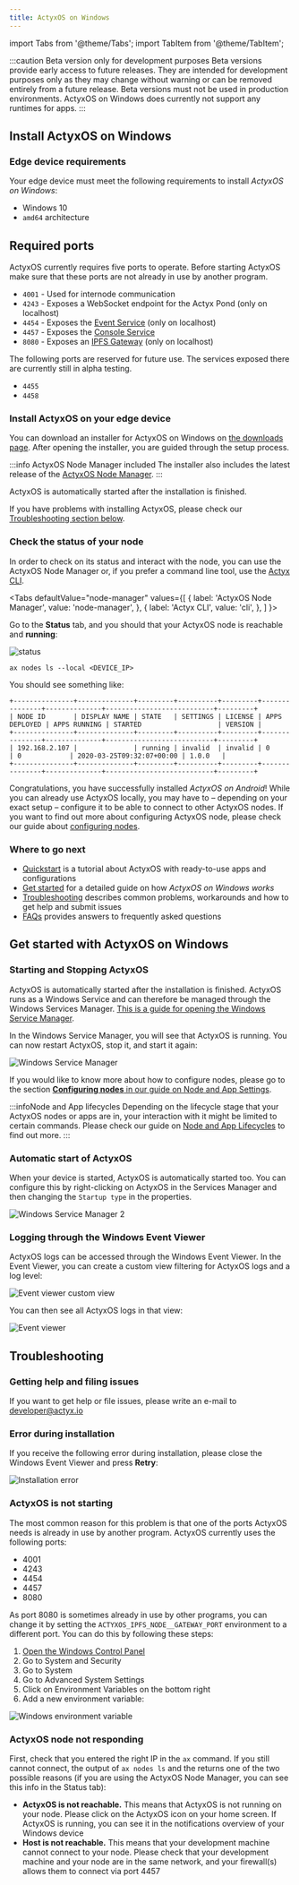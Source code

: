 ```yaml
---
title: ActyxOS on Windows
---
```


import Tabs from '@theme/Tabs';
import TabItem from '@theme/TabItem';

:::caution Beta version only for development purposes
Beta versions provide early access to future releases. They are intended for development purposes only as they may change without warning or can be removed entirely from a future release. Beta versions must not be used in production environments. ActyxOS on Windows does currently not support any runtimes for apps.
:::

## Install ActyxOS on Windows

### Edge device requirements

Your edge device must meet the following requirements to install <em>ActyxOS on Windows</em>:

- Windows 10
- `amd64` architecture

## Required ports

ActyxOS currently requires five ports to operate.
Before starting ActyxOS make sure that these ports are not already in use by another program.

- `4001` - Used for internode communication
- `4243` - Exposes a WebSocket endpoint for the Actyx Pond (only on localhost)
- `4454` - Exposes the [Event Service](/os/api/event-service.md) (only on localhost)
- `4457` - Exposes the [Console Service](/os/api/console-service.md)
- `8080` - Exposes an [IPFS Gateway](https://docs.ipfs.io/concepts/ipfs-gateway/) (only on localhost)

The following ports are reserved for future use.
The services exposed there are currently still in alpha testing.

- `4455`
- `4458`

### Install ActyxOS on your edge device

You can download an installer for ActyxOS on Windows on [the downloads page](https://downloads.actyx.com/). After opening the installer, you are guided through the setup process.

:::info ActyxOS Node Manager included
The installer also includes the latest release of the [ActyxOS Node Manager](../../node-manager/overview.md).
:::

ActyxOS is automatically started after the installation is finished.

If you have problems with installing ActyxOS, please check our [Troubleshooting section below](#troubleshooting).

### Check the status of your node

In order to check on its status and interact with the node, you can use the ActyxOS Node Manager or, if you prefer a command line tool, use the [Actyx CLI](../../cli/getting-started.md).

<Tabs
  defaultValue="node-manager"
  values={[
    { label: 'ActyxOS Node Manager', value: 'node-manager', },
    { label: 'Actyx CLI', value: 'cli', },
  ]
}>
<TabItem value="node-manager">

Go to the **Status** tab, and you should that your ActyxOS node is reachable and **running**:

![status](/images/node-manager/node-manager-status-1.png)

</TabItem>
<TabItem value="cli">

```text
ax nodes ls --local <DEVICE_IP>
```

You should see something like:

```text
+---------------+--------------+---------+----------+---------+---------------+--------------+---------------------------+---------+
| NODE ID       | DISPLAY NAME | STATE   | SETTINGS | LICENSE | APPS DEPLOYED | APPS RUNNING | STARTED                   | VERSION |
+---------------+--------------+---------+----------+---------+---------------+--------------+---------------------------+---------+
| 192.168.2.107 |              | running | invalid  | invalid | 0             | 0            | 2020-03-25T09:32:07+00:00 | 1.0.0   |
+---------------+--------------+---------+----------+---------+---------------+--------------+---------------------------+---------+
```

</TabItem>
</Tabs>

Congratulations, you have successfully installed <em>ActyxOS on Android</em>! While you can already use ActyxOS locally, you may have to – depending on your exact setup – configure it to be able to connect to other ActyxOS nodes. If you want to find out more about configuring ActyxOS node, please check our guide about [configuring nodes](/docs/os/advanced-guides/node-and-app-settings#configuring-nodes).

### Where to go next

- [Quickstart](../../learn-actyx/quickstart.md) is a tutorial about ActyxOS with ready-to-use apps and configurations
- [Get started](#get-started-with-actyx-on-windows) for a detailed guide on how <em>ActyxOS on Windows works</em>
- [Troubleshooting](#troubleshooting) describes common problems, workarounds and how to get help and submit issues
- [FAQs](/docs/faq/supported-programming-languages) provides answers to frequently asked questions

## Get started with ActyxOS on Windows

### Starting and Stopping ActyxOS

ActyxOS is automatically started after the installation is finished. ActyxOS runs as a Windows Service and can therefore be managed through the Windows Services Manager. [This is a guide for opening the Windows Service Manager](https://www.thewindowsclub.com/open-windows-services).

In the Windows Service Manager, you will see that ActyxOS is running. You can now restart ActyxOS, stop it, and start it again:

![Windows Service Manager](/images/os/windows-service-manager.png)

If you would like to know more about how to configure nodes, please go to the section [**Configuring nodes** in our guide on Node and App Settings](/docs/os/advanced-guides/node-and-app-settings#configuring-nodes).

:::infoNode and App lifecycles
Depending on the lifecycle stage that your ActyxOS nodes or apps are in, your interaction with it might be limited to certain commands. Please check our guide on [Node and App Lifecycles](/docs/os/advanced-guides/node-and-app-lifecycle) to find out more.
:::

### Automatic start of ActyxOS

When your device is started, ActyxOS is automatically started too. You can configure this by right-clicking on ActyxOS in the Services Manager and then changing the `Startup type` in the properties.

![Windows Service Manager 2](/images/os/windows-service-manager-2.png)

### Logging through the Windows Event Viewer

ActyxOS logs can be accessed through the Windows Event Viewer. In the Event Viewer, you can create a custom view filtering for ActyxOS logs and a log level:

![Event viewer custom view](/images/os/windows-event-viewer-custom-view.png)

You can then see all ActyxOS logs in that view:

![Event viewer](/images/os/windows-event-viewer.png)

## Troubleshooting

### Getting help and filing issues

If you want to get help or file issues, please write an e-mail to developer@actyx.io

### Error during installation

If you receive the following error during installation, please close the Windows Event Viewer and press **Retry**:

![Installation error](/images/os/windows-installation-error.png)

### ActyxOS is not starting

The most common reason for this problem is that one of the ports ActyxOS needs is already in use by another program. ActyxOS currently uses the following ports:

- 4001
- 4243
- 4454
- 4457
- 8080

As port 8080 is sometimes already in use by other programs, you can change it by setting the `ACTYXOS_IPFS_NODE__GATEWAY_PORT` environment to a different port. You can do this by following these steps:

1. [Open the Windows Control Panel](https://support.microsoft.com/en-us/help/13764/windows-where-is-control-panel)
2. Go to System and Security
3. Go to System
4. Go to Advanced System Settings
5. Click on Environment Variables on the bottom right
6. Add a new environment variable:

![Windows environment variable](/images/os/windows-environment-variables.png)

### ActyxOS node not responding

First, check that you entered the right IP in the `ax` command. If you still cannot connect, the output of `ax nodes ls` and the returns one of the two possible reasons (if you are using the ActyxOS Node Manager, you can see this info in the Status tab):

- **ActyxOS is not reachable.**
This means that ActyxOS is not running on your node. Please click on the ActyxOS icon on your home screen. If ActyxOS is running, you can see it in the notifications overview of your Windows device
- **Host is not reachable.** This means that your development machine cannot connect to your node. Please check that your development machine and your node are in the same network, and your firewall(s) allows them to connect via port 4457
